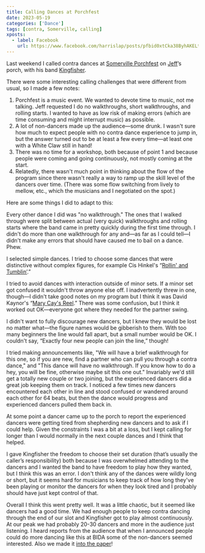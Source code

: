 ```yaml
---
title: Calling Dances at Porchfest
date: 2023-05-19
categories: ['Dance']
tags: [contra, Somerville, calling]
xposts:
  - label: Facebook
    url: https://www.facebook.com/harrislap/posts/pfbid0xtCka38ByhAKELtZPgJD7ZoKWYuTsBbQdJDWT7rYa1A3kQjS6o5Z9qAoAhJeNVgbl
---
```


Last weekend I called contra dances at [Somerville Porchfest](https://somervilleartscouncil.org/porchfest) on [Jeff](https://www.jefftk.com/)’s porch, with his band [Kingfisher](https://www.kingfisherband.com/).

There were some interesting calling challenges that were different from usual, so I made a few notes:

1. Porchfest is a music event. We wanted to devote time to music, not me talking. Jeff requested I do no walkthroughs, short walkthroughs, and rolling starts. I wanted to have as low risk of making errors (which are time consuming and might interrupt music) as possible.
2. A lot of non-dancers made up the audience—some drunk. I wasn't sure how much to expect people with no contra dance experience to jump in, but the answer turned out to be at least a few every time—at least one with a White Claw still in hand!
3. There was no time for a workshop, both because of point 1 and because people were coming and going continuously, not mostly coming at the start.
4. Relatedly, there wasn't much point in thinking about the flow of the program since there wasn't really a way to ramp up the skill level of the dancers over time. (There was some flow switching from lively to mellow, etc., which the musicians and I negotiated on the spot.)

Here are some things I did to adapt to this:

Every other dance I did was "no walkthrough." The ones that I walked through were split between actual (very quick) walkthroughs and rolling starts where the band came in pretty quickly during the first time through. I didn't do more than one walkthrough for any and—as far as I could tell—I didn't make any errors that should have caused me to bail on a dance. Phew.

I selected simple dances. I tried to choose some dances that were distinctive without complex figures, for example Cis Hinkel's “[Rollin' and Tumblin’](https://www.ibiblio.org/contradance/thecallersbox/dance.php?id=3194).”

I tried to avoid dances with interaction outside of minor sets. If a minor set got confused it wouldn't throw anyone else off. I inadvertently threw in one, though—I didn't take good notes on my program but I think it was David Kaynor's “[Mary Cay's Reel](http://www.quiteapair.us/calling/acdol/dance/acd_95.html).” There was some confusion, but I think it worked out OK—everyone got where they needed for the partner swing.

I didn't want to fully discourage new dancers, but I knew they would be lost no matter what—the figure names would be gibberish to them. With too many beginners the line would fall apart, but a small number would be OK. I couldn't say, “Exactly four new people can join the line,” though!

I tried making announcements like, "We will have a brief walkthrough for this one, so if you are new, find a partner who can pull you through a contra dance," and "This dance will have no walkthrough. If you know how to do a hey, you will be fine, otherwise maybe sit this one out." Invariably we'd still get a totally new couple or two joining, but the experienced dancers did a great job keeping them on track. I noticed a few times new dancers encountered each other in line and stood confused or wandered around each other for 64 beats, but then the dance would progress and experienced dancers pulled them back in.

At some point a dancer came up to the porch to report the experienced dancers were getting tired from shepherding new dancers and to ask if I could help. Given the constraints I was a bit at a loss, but I kept calling for longer than I would normally in the next couple dances and I think that helped.

I gave Kingfisher the freedom to choose their set duration (that’s usually the caller’s responsibility) both because I was overwhelmed attending to the dancers and I wanted the band to have freedom to play how they wanted, but I think this was an error. I don't think any of the dances were wildly long or short, but it seems hard for musicians to keep track of how long they've been playing or monitor the dancers for when they look tired and I probably should have just kept control of that.

Overall I think this went pretty well. It was a little chaotic, but it seemed like dancers had a good time. We had enough people to keep contra dancing through the end of our slot and Kingfisher got to play almost continuously. At our peak we had probably 20-30 dancers and more in the audience just listening. I heard reports from the audience that when I announced people could do more dancing like this at BIDA some of the non-dancers seemed interested. Also we made it [into the paper](https://www.bostonglobe.com/2023/05/13/arts/photos-somerville-porchfest-returns-with-live-performances-lots-dancing/)!
